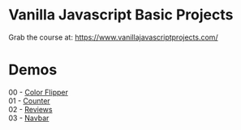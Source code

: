 # Vanilla Javascript Basic Projects

Grab the course at: https://www.vanillajavascriptprojects.com/


# Demos
00 - [Color Flipper](https://nervous-bohr-abe484.netlify.app) <br>
01 - [Counter](https://thirsty-nobel-f30026.netlify.app/) <br>
02 - [Reviews](https://relaxed-payne-e6922c.netlify.app/) <br>
03 - [Navbar](https://jolly-edison-488075.netlify.app/)

